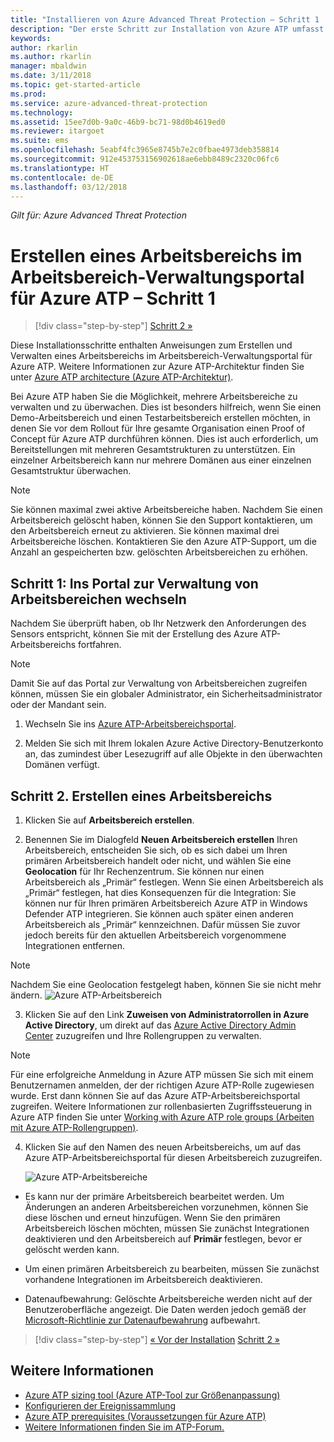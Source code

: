 ```yaml
---
title: "Installieren von Azure Advanced Threat Protection – Schritt 1 | Microsoft-Dokumentation"
description: "Der erste Schritt zur Installation von Azure ATP umfasst das Erstellen eines Arbeitsbereichs für Ihre Azure ATP-Bereitstellung."
keywords: 
author: rkarlin
ms.author: rkarlin
manager: mbaldwin
ms.date: 3/11/2018
ms.topic: get-started-article
ms.prod: 
ms.service: azure-advanced-threat-protection
ms.technology: 
ms.assetid: 15ee7d0b-9a0c-46b9-bc71-98d0b4619ed0
ms.reviewer: itargoet
ms.suite: ems
ms.openlocfilehash: 5eabf4fc3965e8745b7e2c0fbae4973deb358814
ms.sourcegitcommit: 912e453753156902618ae6ebb8489c2320c06fc6
ms.translationtype: HT
ms.contentlocale: de-DE
ms.lasthandoff: 03/12/2018
---
```

*Gilt für: Azure Advanced Threat Protection*


# <a name="creating-a-workspace-in-the-azure-atp-workspace-management-portal---step-1"></a>Erstellen eines Arbeitsbereichs im Arbeitsbereich-Verwaltungsportal für Azure ATP – Schritt 1

>[!div class="step-by-step"]
[Schritt 2 »](install-atp-step2.md)

Diese Installationsschritte enthalten Anweisungen zum Erstellen und Verwalten eines Arbeitsbereichs im Arbeitsbereich-Verwaltungsportal für Azure ATP. Weitere Informationen zur Azure ATP-Architektur finden Sie unter [Azure ATP architecture (Azure ATP-Architektur)](atp-architecture.md).

Bei Azure ATP haben Sie die Möglichkeit, mehrere Arbeitsbereiche zu verwalten und zu überwachen. Dies ist besonders hilfreich, wenn Sie einen Demo-Arbeitsbereich und einen Testarbeitsbereich erstellen möchten, in denen Sie vor dem Rollout für Ihre gesamte Organisation einen Proof of Concept für Azure ATP durchführen können. Dies ist auch erforderlich, um Bereitstellungen mit mehreren Gesamtstrukturen zu unterstützen. Ein einzelner Arbeitsbereich kann nur mehrere Domänen aus einer einzelnen Gesamtstruktur überwachen. 

> [!NOTE]
> Sie können maximal zwei aktive Arbeitsbereiche haben. Nachdem Sie einen Arbeitsbereich gelöscht haben, können Sie den Support kontaktieren, um den Arbeitsbereich erneut zu aktivieren. Sie können maximal drei Arbeitsbereiche löschen. Kontaktieren Sie den Azure ATP-Support, um die Anzahl an gespeicherten bzw. gelöschten Arbeitsbereichen zu erhöhen.

## <a name="step-1-enter-the-workspace-management-portal"></a>Schritt 1: Ins Portal zur Verwaltung von Arbeitsbereichen wechseln

Nachdem Sie überprüft haben, ob Ihr Netzwerk den Anforderungen des Sensors entspricht, können Sie mit der Erstellung des Azure ATP-Arbeitsbereichs fortfahren.

> [!NOTE]
>Damit Sie auf das Portal zur Verwaltung von Arbeitsbereichen zugreifen können, müssen Sie ein globaler Administrator, ein Sicherheitsadministrator oder der Mandant sein.


1.  Wechseln Sie ins [Azure ATP-Arbeitsbereichsportal](https://portal.atp.azure.com).

2.  Melden Sie sich mit Ihrem lokalen Azure Active Directory-Benutzerkonto an, das zumindest über Lesezugriff auf alle Objekte in den überwachten Domänen verfügt.

## <a name="step-2-create-a-workspace"></a>Schritt 2. Erstellen eines Arbeitsbereichs

1. Klicken Sie auf **Arbeitsbereich erstellen**.

2. Benennen Sie im Dialogfeld **Neuen Arbeitsbereich erstellen** Ihren Arbeitsbereich, entscheiden Sie sich, ob es sich dabei um Ihren primären Arbeitsbereich handelt oder nicht, und wählen Sie eine **Geolocation** für Ihr Rechenzentrum. Sie können nur einen Arbeitsbereich als „Primär“ festlegen. Wenn Sie einen Arbeitsbereich als „Primär“ festlegen, hat dies Konsequenzen für die Integration: Sie können nur für Ihren primären Arbeitsbereich Azure ATP in Windows Defender ATP integrieren. Sie können auch später einen anderen Arbeitsbereich als „Primär“ kennzeichnen. Dafür müssen Sie zuvor jedoch bereits für den aktuellen Arbeitsbereich vorgenommene Integrationen entfernen.
 > [!NOTE]
 > Nachdem Sie eine Geolocation festgelegt haben, können Sie sie nicht mehr ändern.
    ![Azure ATP-Arbeitsbereich](media/create-workspace.png)

3. Klicken Sie auf den Link **Zuweisen von Administratorrollen in Azure Active Directory**, um direkt auf das [Azure Active Directory Admin Center](https://docs.microsoft.com/azure/active-directory/active-directory-assign-admin-roles-azure-portal) zuzugreifen und Ihre Rollengruppen zu verwalten.

 > [!NOTE]
 > Für eine erfolgreiche Anmeldung in Azure ATP müssen Sie sich mit einem Benutzernamen anmelden, der der richtigen Azure ATP-Rolle zugewiesen wurde. Erst dann können Sie auf das Azure ATP-Arbeitsbereichsportal zugreifen. Weitere Informationen zur rollenbasierten Zugriffssteuerung in Azure ATP finden Sie unter [Working with Azure ATP role groups (Arbeiten mit Azure ATP-Rollengruppen)](atp-role-groups.md).

4. Klicken Sie auf den Namen des neuen Arbeitsbereichs, um auf das Azure ATP-Arbeitsbereichsportal für diesen Arbeitsbereich zuzugreifen.

    ![Azure ATP-Arbeitsbereiche](media/atp-workspaces.png)

- Es kann nur der primäre Arbeitsbereich bearbeitet werden. Um Änderungen an anderen Arbeitsbereichen vorzunehmen, können Sie diese löschen und erneut hinzufügen. Wenn Sie den primären Arbeitsbereich löschen möchten, müssen Sie zunächst Integrationen deaktivieren und den Arbeitsbereich auf **Primär** festlegen, bevor er gelöscht werden kann.
- Um einen primären Arbeitsbereich zu bearbeiten, müssen Sie zunächst vorhandene Integrationen im Arbeitsbereich deaktivieren.

- Datenaufbewahrung: Gelöschte Arbeitsbereiche werden nicht auf der Benutzeroberfläche angezeigt. Die Daten werden jedoch gemäß der [Microsoft-Richtlinie zur Datenaufbewahrung](https://www.microsoft.com/trustcenter/privacy/you-own-your-data) aufbewahrt.


>[!div class="step-by-step"]
[« Vor der Installation](configure-port-mirroring.md)
[Schritt 2 »](install-atp-step2.md)


## <a name="see-also"></a>Weitere Informationen
- [Azure ATP sizing tool (Azure ATP-Tool zur Größenanpassung)](http://aka.ms/aatpsizingtool)
- [Konfigurieren der Ereignissammlung](configure-event-collection.md)
- [Azure ATP prerequisites (Voraussetzungen für Azure ATP)](atp-prerequisites.md)
- [Weitere Informationen finden Sie im ATP-Forum.](https://aka.ms/azureatpcommunity)
